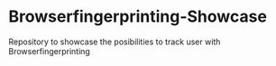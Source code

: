 # Browserfingerprinting-Showcase
Repository to showcase the posibilities to track user with Browserfingerprinting
